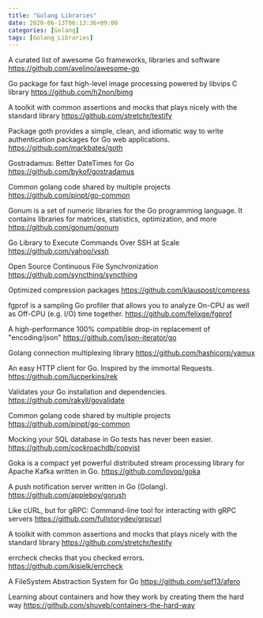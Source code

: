 ```yaml
---
title: "Golang Libraries"
date: 2020-06-13T06:13:36+09:00
categories: [Golang]
tags: [Golang_Libraries]
---
```


A curated list of awesome Go frameworks, libraries and software
https://github.com/avelino/awesome-go

Go package for fast high-level image processing powered by libvips C library
 https://github.com/h2non/bimg

A toolkit with common assertions and mocks that plays nicely with the standard library
 https://github.com/stretchr/testify

Package goth provides a simple, clean, and idiomatic way to write authentication packages for Go web applications.
 https://github.com/markbates/goth

Gostradamus: Better DateTimes for Go
 https://github.com/bykof/gostradamus

Common golang code shared by multiple projects
 https://github.com/pinpt/go-common

Gonum is a set of numeric libraries for the Go programming language. It contains libraries for matrices, statistics, optimization, and more
 https://github.com/gonum/gonum

Go Library to Execute Commands Over SSH at Scale
 https://github.com/yahoo/vssh

Open Source Continuous File Synchronization
 https://github.com/syncthing/syncthing

Optimized compression packages
 https://github.com/klauspost/compress

fgprof is a sampling Go profiler that allows you to analyze On-CPU as well as Off-CPU (e.g. I/O) time together.
 https://github.com/felixge/fgprof

A high-performance 100% compatible drop-in replacement of "encoding/json"
 https://github.com/json-iterator/go

Golang connection multiplexing library
 https://github.com/hashicorp/yamux

An easy HTTP client for Go. Inspired by the immortal Requests.
 https://github.com/lucperkins/rek

Validates your Go installation and dependencies.
 https://github.com/rakyll/govalidate

Common golang code shared by multiple projects
 https://github.com/pinpt/go-common

Mocking your SQL database in Go tests has never been easier.
 https://github.com/cockroachdb/copyist

Goka is a compact yet powerful distributed stream processing library for Apache Kafka written in Go.
 https://github.com/lovoo/goka

A push notification server written in Go (Golang).
 https://github.com/appleboy/gorush

Like cURL, but for gRPC: Command-line tool for interacting with gRPC servers
 https://github.com/fullstorydev/grpcurl

A toolkit with common assertions and mocks that plays nicely with the standard library
 https://github.com/stretchr/testify

errcheck checks that you checked errors.
 https://github.com/kisielk/errcheck

A FileSystem Abstraction System for Go
 https://github.com/spf13/afero

Learning about containers and how they work by creating them the hard way
 https://github.com/shuveb/containers-the-hard-way